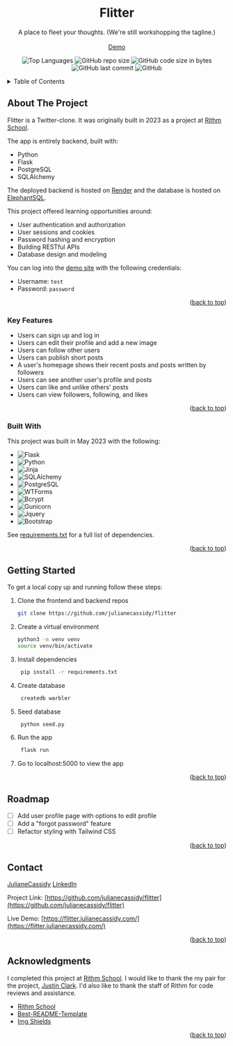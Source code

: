 <a name="readme-top"></a>
<div align="center">

  <h1 align="center">Flitter</h1>

  <p align="center">
    A place to fleet your thoughts. (We're still workshopping the tagline.)
    <br />
    <br />
    <a href="https://flitter.julianecassidy.com/" target="_blank">Demo</a>
    </p>
</div>
<div align="center">

![Top Languages](https://img.shields.io/github/languages/top/julianecassidy/flitter)
![GitHub repo size](https://img.shields.io/github/repo-size/julianecassidy/flitter)
![GitHub code size in bytes](https://img.shields.io/github/languages/code-size/julianecassidy/flitter)
![GitHub last commit](https://img.shields.io/github/last-commit/julianecassidy/flitter)
![GitHub](https://img.shields.io/github/license/julianecassidy/flitter)

</div>

<!-- TABLE OF CONTENTS -->
<details>
  <summary>Table of Contents</summary>
  <ol>
    <li>
      <a href="#about-the-project">About The Project</a>
      <ul>
         <!-- <li><a href="#screenshots">Screenshots</a></li> -->
        <!-- <li><a href="#key-features">Key Features</a></li> -->
        <li><a href="#built-with">Built With</a></li>
      </ul>
    </li>
    <li>
      <a href="#getting-started">Getting Started</a>
    </li>
    <li><a href="#usage">Usage</a></li>
    <li><a href="#roadmap">Roadmap</a></li>
    <li><a href="#contributing">Contributing</a></li>
    <!-- <li><a href="#license">License</a></li> -->
    <li><a href="#contact">Contact</a></li>
    <li><a href="#acknowledgments">Acknowledgments</a></li>
  </ol>
</details>

<!-- ABOUT THE PROJECT -->

## About The Project

Flitter is a Twitter-clone. It was originally built in 2023 as a project at [Rithm School](https://www.rithmschool.com/).

The app is entirely backend, built with:

- Python
- Flask
- PostgreSQL
- SQLAlchemy

The deployed backend is hosted on [Render](https://render.com/) and the database is hosted on [ElephantSQL](https://www.elephantsql.com/).

This project offered learning opportunities around:

- User authentication and authorization
- User sessions and cookies
- Password hashing and encryption
- Building RESTful APIs
- Database design and modeling

You can log into the [demo site](https://flitter.julianecassidy.com/) with the following credentials:
- Username: `test`
- Password: `password`

<p align="right">(<a href="#readme-top">back to top</a>)</p>

<!-- ### Screenshots

<p>
  <img src="static/images/screenshots/timeline.png" alt="Logged In Timeline">
  <br>
  <em>Logged-In Timeline</em>
</p>

<p>
  <img src="static/images/screenshots/profile.png" alt="User Profile Page">
  <br>
  <em>User Profile Page</em>
</p>

<p>
  <img src="static/images/screenshots/followers.png" alt="Followers Listing Page">
  <br>
  <em>Followers Listing Page</em>
</p>

<p align="right">(<a href="#readme-top">back to top</a>)</p> -->

### Key Features

- Users can sign up and log in
- Users can edit their profile and add a new image
- Users can follow other users
- Users can publish short posts
- A user's homepage shows their recent posts and posts written by followers
- Users can see another user's profile and posts
- Users can like and unlike others' posts
- Users can view followers, following, and likes


<p align="right">(<a href="#readme-top">back to top</a>)</p>

### Built With

This project was built in May 2023 with the following:

- ![Flask][Flask]
- ![Python][Python]
- ![Jinja][Jinja]
- ![SQLAlchemy][SQLAlchemy]
- ![PostgreSQL][PostgreSQL]
- ![WTForms][WTForms]
- ![Bcrypt][Bcrypt]
- ![Gunicorn][Gunicorn]
- ![Jquery][Jquery]
- ![Bootstrap][Bootstrap]


See [requirements.txt](https://github.com/julianecassidy/flitter/blob/master/requirements.txt) for a full list of dependencies.

<p align="right">(<a href="#readme-top">back to top</a>)</p>

<!-- GETTING STARTED -->

## Getting Started

To get a local copy up and running follow these steps:

1. Clone the frontend and backend repos

   ```bash
   git clone https://github.com/julianecassidy/flitter
   ```

2. Create a virtual environment

   ```bash
   python3 -m venv venv
   source venv/bin/activate
   ```

3. Install dependencies

   ```bash
    pip install -r requirements.txt
   ```

4. Create database

   ```bash
    createdb warbler
   ```

5. Seed database

   ```bash
    python seed.py
   ```

6. Run the app

   ```bash
    flask run
   ```

7. Go to localhost:5000 to view the app

<p align="right">(<a href="#readme-top">back to top</a>)</p>

<!-- ROADMAP -->

## Roadmap

- [ ] Add user profile page with options to edit profile
- [ ] Add a "forgot password" feature
- [ ] Refactor styling with Tailwind CSS

<p align="right">(<a href="#readme-top">back to top</a>)</p>

<!-- CONTRIBUTING -->

<!-- LICENSE -->


<!-- CONTACT -->

## Contact

[JulianeCassidy](https://julianecassidy.com)
[LinkedIn](https://www.linkedin.com/in/julianemcassidy/)

Project Link: [https://github.com/julianecassidy/flitter](https://github.com/julianecassidy/flitter)

Live Demo: [https://flitter.julianecassidy.com/](https://flitter.julianecassidy.com/)

<p align="right">(<a href="#readme-top">back to top</a>)</p>

<!-- ACKNOWLEDGMENTS -->

## Acknowledgments

I completed this project at [Rithm School](https://www.rithmschool.com/). I would like to thank the my pair for the project, [Justin Clark](https://github.com/jclark1913). I'd also like to thank the staff of Rithm for code reviews and assistance.

- [Rithm School](https://www.rithmschool.com/)
- [Best-README-Template](https://github.com/othneildrew/Best-README-Template)
- [Img Shields](https://shields.io)

<p align="right">(<a href="#readme-top">back to top</a>)</p>

<!-- TECHNOLOGY BADGES -->

[Flask]: https://img.shields.io/badge/Flask-007D69?logo=flask&logoColor=white
[Gunicorn]: https://img.shields.io/badge/Gunicorn-492548?logo=gunicorn&logoColor=white
[Python]: https://img.shields.io/badge/Python-3776AB?logo=python&logoColor=white
[Bcrypt]: https://img.shields.io/badge/Bcrypt-FF5700?logo=bcrypt&logoColor=white
[Jinja]: https://img.shields.io/badge/Jinja-B41717?logo=jinja&logoColor=white
[PostgreSQL]: https://img.shields.io/badge/PostgreSQL-316192?logo=postgresql&logoColor=white
[WTForms]: https://img.shields.io/badge/WTForms-2D9CDB?logo=wtforms&logoColor=white
[SQLAlchemy]: https://img.shields.io/badge/SQLAlchemy-1C2833?logo=sqlalchemy&logoColor=white
[Bootstrap]: https://img.shields.io/badge/Bootstrap-563D7C?logo=bootstrap&logoColor=white
[jQuery]: https://img.shields.io/badge/jQuery-0769AD?logo=jquery&logoColor=white

